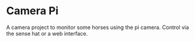 # Camera Pi

A camera project to monitor some horses using the pi camera.
Control via the sense hat or a web interface.

